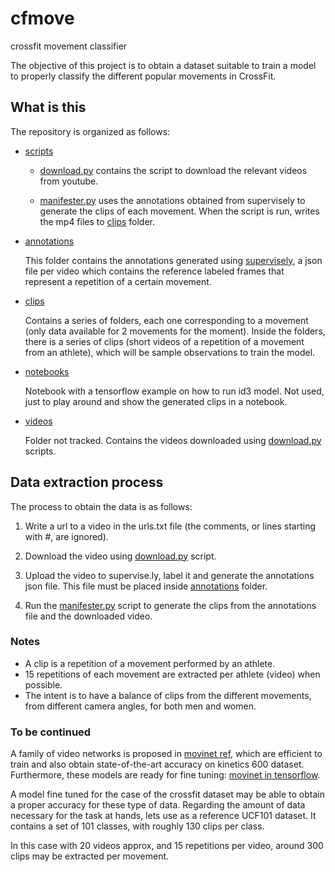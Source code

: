 # cfmove
crossfit movement classifier

The objective of this project is to obtain a dataset suitable to train a model to properly classify the different popular movements in CrossFit.


## What is this

The repository is organized as follows:

- [scripts](/scripts)

    - [download.py](/scripts/download.py) contains the script to download the relevant videos from youtube.

    - [manifester.py](/scripts/manifester.py) uses the annotations obtained from supervisely to generate the clips of each movement.
    When the script is run, writes the mp4 files to [clips](/clips) folder.

- [annotations](/annotations)

    This folder contains the annotations generated using [supervisely](https://supervise.ly/), a json file per video which contains the reference labeled frames that represent a repetition of a certain movement.

- [clips](/clips)

    Contains a series of folders, each one corresponding to a movement (only data available for 2 movements for the moment). Inside the folders, there is a series of clips (short videos of a repetition of a movement from an athlete), which will be sample observations to train the model.

- [notebooks](/notebooks)

    Notebook with a tensorflow example on how to run id3 model.
    Not used, just to play around and show the generated clips
    in a notebook.

- [videos](/videos)

    Folder not tracked. Contains the videos downloaded using [download.py](scripts/download.py) scripts.


## Data extraction process

The process to obtain the data is as follows:

1) Write a url to a video in the urls.txt file (the comments, or lines starting with #, are ignored).

2) Download the video using [download.py](scripts/download.py) script.

3) Upload the video to supervise.ly, label it and generate the annotations json file. This file must be placed inside [annotations](/annotations) folder.

4) Run the [manifester.py](/scripts/manifester.py) script to generate the clips from the annotations file and the downloaded video.


### Notes

- A clip is a repetition of a movement performed by an athlete.
- 15 repetitions of each movement are extracted per athlete (video) when possible.
- The intent is to have a balance of clips from the different movements, from different camera angles, for both men and women.


### To be continued

A family of video networks is proposed in 
[movinet ref](https://arxiv.org/abs/2103.11511), which are efficient to train and also obtain state-of-the-art accuracy on kinetics 600 dataset. Furthermore, these models are ready for fine tuning: [movinet in tensorflow](https://tfhub.dev/google/collections/movinet/1). 

A model fine tuned for the case of the crossfit dataset may be able to obtain a proper accuracy for these type of data. Regarding the amount of data necessary for the task at hands, lets use as a reference UCF101 dataset. It contains a set of 101 classes, with roughly 130 clips per class. 

In this case with 20 videos approx, and 15 repetitions per video, around 300 clips may be extracted per movement.
